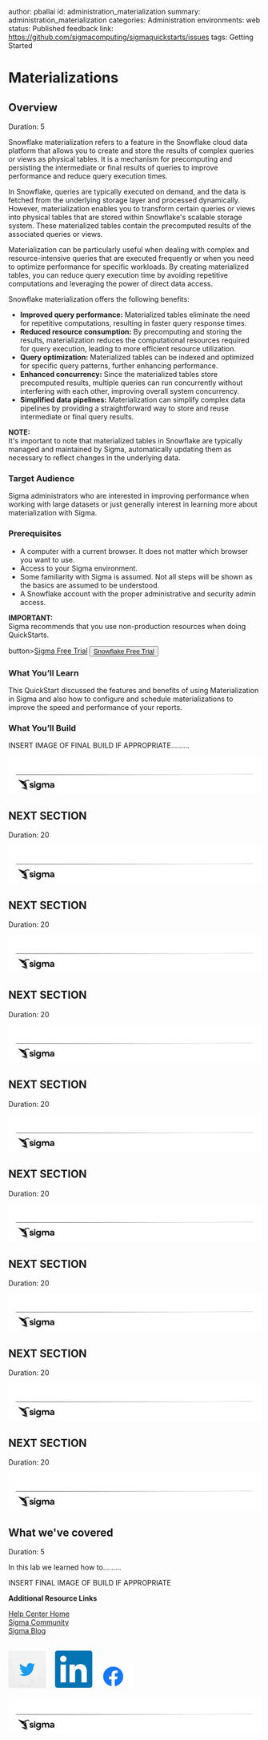 author: pballai
id: administration_materialization
summary: administration_materialization
categories: Administration
environments: web
status: Published
feedback link: https://github.com/sigmacomputing/sigmaquickstarts/issues
tags: Getting Started

# Materializations
<!-- The above name is what appears on the website and is searchable. -->

## Overview 
Duration: 5 

Snowflake materialization refers to a feature in the Snowflake cloud data platform that allows you to create and store the results of complex queries or views as physical tables. It is a mechanism for precomputing and persisting the intermediate or final results of queries to improve performance and reduce query execution times.

In Snowflake, queries are typically executed on demand, and the data is fetched from the underlying storage layer and processed dynamically. However, materialization enables you to transform certain queries or views into physical tables that are stored within Snowflake's scalable storage system. These materialized tables contain the precomputed results of the associated queries or views.

Materialization can be particularly useful when dealing with complex and resource-intensive queries that are executed frequently or when you need to optimize performance for specific workloads. By creating materialized tables, you can reduce query execution time by avoiding repetitive computations and leveraging the power of direct data access.


Snowflake materialization offers the following benefits:

 <ul>
      <li><strong>Improved query performance:</strong> Materialized tables eliminate the need for repetitive computations, resulting in faster query response times.</li>
      <li><strong>Reduced resource consumption:</strong> By precomputing and storing the results, materialization reduces the computational resources required for query execution, leading to more efficient resource utilization.</li>
      <li><strong>Query optimization:</strong> Materialized tables can be indexed and optimized for specific query patterns, further enhancing performance.</li>
      <li><strong>Enhanced concurrency:</strong> Since the materialized tables store precomputed results, multiple queries can run concurrently without interfering with each other, improving overall system concurrency.</li>
      <li><strong>Simplified data pipelines:</strong> Materialization can simplify complex data pipelines by providing a straightforward way to store and reuse intermediate or final query results.</li>
</ul>

<aside class="negative">
<strong>NOTE:</strong><br> It's important to note that materialized tables in Snowflake are typically managed and maintained by Sigma, automatically updating them as necessary to reflect changes in the underlying data.
</aside>

 ### Target Audience
Sigma administrators who are interested in improving performance when working with large datasets or just generally interest in learning more about materialization with Sigma. 

### Prerequisites

<ul>
  <li>A computer with a current browser. It does not matter which browser you want to use.</li>
  <li>Access to your Sigma environment.</li>
  <li>Some familiarity with Sigma is assumed. Not all steps will be shown as the basics are assumed to be understood.</li>
  <li>A Snowflake account with the proper administrative and security admin access.</li>
</ul>

<aside class="postive">
<strong>IMPORTANT:</strong><br> Sigma recommends that you use non-production resources when doing QuickStarts.
</aside>

button>[Sigma Free Trial](https://www.sigmacomputing.com/free-trial/)</button> <button>[Snowflake Free Trial](https://signup.snowflake.com/)</button>

### What You’ll Learn
This QuickStart discussed the features and benefits of using Materialization in Sigma and also how to configure and schedule materializations to improve the speed and performance of your reports. 

### What You’ll Build

INSERT IMAGE OF FINAL BUILD IF APPROPRIATE.........

![Footer](assets/sigma_footer.png)
<!-- END OF OVERVIEW -->

## **NEXT SECTION**
Duration: 20

![Footer](assets/sigma_footer.png)
<!-- END OF SECTION-->

## **NEXT SECTION**
Duration: 20

![Footer](assets/sigma_footer.png)
<!-- END OF SECTION-->

## **NEXT SECTION**
Duration: 20

![Footer](assets/sigma_footer.png)
<!-- END OF SECTION-->

## **NEXT SECTION**
Duration: 20

![Footer](assets/sigma_footer.png)
<!-- END OF SECTION-->

## **NEXT SECTION**
Duration: 20

![Footer](assets/sigma_footer.png)
<!-- END OF SECTION-->

## **NEXT SECTION**
Duration: 20

![Footer](assets/sigma_footer.png)
<!-- END OF SECTION-->

## **NEXT SECTION**
Duration: 20

![Footer](assets/sigma_footer.png)
<!-- END OF SECTION-->

## **NEXT SECTION**
Duration: 20

![Footer](assets/sigma_footer.png)
<!-- END OF SECTION-->


## What we've covered
Duration: 5

In this lab we learned how to.........

INSERT FINAL IMAGE OF BUILD IF APPROPRIATE

<!-- THE FOLLOWING ADDITIONAL RESOURCES IS REQUIRED AS IS FOR ALL QUICKSTARTS -->
**Additional Resource Links**

[Help Center Home](https://help.sigmacomputing.com/hc/en-us)<br>
[Sigma Community](https://community.sigmacomputing.com/)<br>
[Sigma Blog](https://www.sigmacomputing.com/blog/)<br>
<br>

[<img src="./assets/twitter.jpeg" width="75"/>](https://twitter.com/sigmacomputing)&emsp;
[<img src="./assets/linkedin.png" width="75"/>](https://www.linkedin.com/company/sigmacomputing)
[<img src="./assets/facebook.png" width="75"/>](https://www.facebook.com/sigmacomputing)

![Footer](assets/sigma_footer.png)
<!-- END OF WHAT WE COVERED -->
<!-- END OF QUICKSTART -->